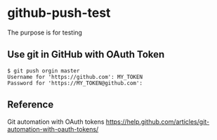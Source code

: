 # github-push-test
The purpose is for testing

## Use git in GitHub with OAuth Token
```
$ git push orgin master
Username for 'https://github.com': MY_TOKEN
Password for 'https://MY_TOKEN@github.com':
```

## Reference
Git automation with OAuth tokens
https://help.github.com/articles/git-automation-with-oauth-tokens/

